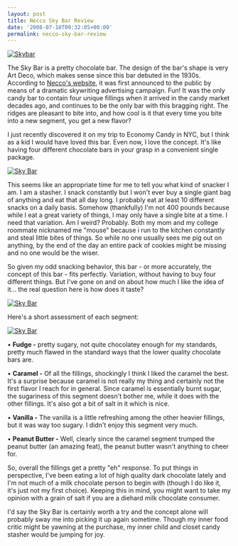 ```yaml
---
layout: post
title: Necco Sky Bar Review
date: '2008-07-18T09:32:05+00:00'
permalink: necco-sky-bar-review
---
```

<a href="http://flickr.com/photos/kstar810/2679911098/"><img src="http://farm4.static.flickr.com/3079/2679911098_b49744fd1e.jpg?v=0" alt="Skybar" /></a>

The Sky Bar is a pretty chocolate bar. The design of the bar's shape is very Art Deco, which makes sense since this bar debuted in the 1930s. According to <a href="http://www.necco.com/OurBrands/Default.asp?BrandID=11">Necco's website</a>, it was first announced to the public by means of a dramatic skywriting advertising campaign. Fun! It was the only candy bar to contain four unique fillings when it arrived in the candy market decades ago, and continues to be the only bar with this bragging right. The ridges are pleasant to bite into, and how cool is it that every time you bite into a new segment, you get a new flavor?

I just recently discovered it on my trip to Economy Candy in NYC, but I think as a kid I would have loved this bar. Even now, I love the concept. It's like having four different chocolate bars in your grasp in a convenient single package. 

<a href="http://flickr.com/photos/kstar810/2679910454/"><img src="http://farm4.static.flickr.com/3032/2679910454_6ca54372a3.jpg?v=0" alt="Sky Bar" /></a>

This seems like an appropriate time for me to tell you what kind of snacker I am. I am a stasher. I snack constantly but I won't ever buy a single giant bag of anything and eat that all day long. I probably eat at least 10 different snacks on a daily basis. Somehow (thankfully) I'm not 400 pounds because while I eat a great variety of things, I may only have a single bite at a time. I need that variation. Am I weird? Probably. Both my mom and my college roommate nicknamed me "mouse" because i run to the kitchen constantly and steal little bites of things. So while no one usually sees me pig out on anything, by the end of the day an entire pack of cookies might be missing and no one would be the wiser.

So given my odd snacking behavior, this bar - or more accurately, the concept of this bar - fits perfectly. Variation, without having to buy four different things. But I've gone on and on about how much I like the idea of it... the real question here is how does it taste?

<a href="http://flickr.com/photos/kstar810/2679909936/"><img src="http://farm4.static.flickr.com/3025/2679909936_b2c4e700ab.jpg?v=0" alt="Sky Bar" /></a>

Here's a short assessment of each segment:

<a href="http://flickr.com/photos/kstar810/2451158886/"><img src="http://farm3.static.flickr.com/2016/2451158886_70c02179ed.jpg?v=0" alt="Sky Bar" /></a>

&#8226; <strong>Fudge -</strong> pretty sugary, not quite chocolatey enough for my standards, pretty much flawed in the standard ways that the lower quality chocolate bars are. 

&#8226; <strong>Caramel -</strong> Of all the fillings, shockingly I think I liked the caramel the best. It's a surprise because caramel is not really my thing and certainly not the first flavor I reach for in general. Since caramel is essentially burnt sugar, the sugariness of this segment doesn't bother me, while it does with the other fillings. It's also got a bit of salt in it which is nice.

&#8226; <strong>Vanilla -</strong> The vanilla is a little refreshing among the other heavier fillings, but it was way too sugary. I didn't enjoy this segment very much.

&#8226; <strong>Peanut Butter -</strong> Well, clearly since the caramel segment trumped the peanut butter (an amazing feat), the peanut butter wasn't anything to cheer for. 

So, overall the fillings get a pretty "eh" response. To put things in perspective, I've been eating a lot of high quality dark chocolate lately and I'm not much of a milk chocolate person to begin with (though I do like it, it's just not my first choice). Keeping this in mind, you might want to take my opinion with a grain of salt if you are a diehard milk chocolate consumer. 

I'd say the Sky Bar is certainly worth a try and the concept alone will probably sway me into picking it up again sometime. Though my inner food critic might be yawning at the purchase, my inner child and closet candy stasher would be jumping for joy.
